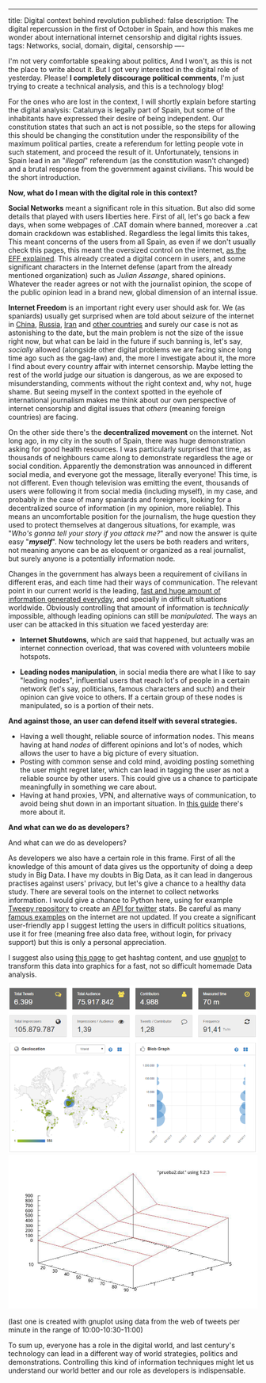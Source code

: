 ---
title: Digital context behind revolution
published: false
description: The digital repercussion in the first of October in Spain, and how this makes me wonder about international internet censorship and digital rights issues.  
tags: Networks, social, domain, digital, censorship 
—-

I'm not very comfortable speaking about politics, And I won't, as this is not the place to write about it. But I got very interested in the digital role of yesterday. Please! **I completely discourage political comments**, I'm just trying to create a technical analysis, and this is a technology blog!

For the ones who are lost in the context, I will shortly explain before starting the digital analysis: Catalunya is legally part of Spain, but some of the inhabitants have expressed their desire of being independent. Our constitution states that such an act is not possible, so the steps for allowing this should be changing the constitution under the responsibility of the maximum political parties, create a referendum for letting people vote in such statement, and proceed the result of it. Unfortunately, tensions in Spain lead in an "_illegal_" referendum (as the constitution wasn't changed) and a brutal response from the government against civilians. This would be the short introduction.

**Now, what do I mean with the digital role in this context?**

**Social Networks** meant a significant role in this situation. But also did some details that played with users liberties here. First of all, let's go back a few days, when some webpages of .CAT domain where banned, moreover a .cat domain crackdown was established. Regardless the legal limits this takes, This meant concerns of the users from all Spain, as even if we don't usually check this pages, this meant the oversized control on the internet, [as the EFF explained](https://www.eff.org/es/deeplinks/2017/09/cat-domain-casualty-catalonian-independence-crackdown). This already created a digital concern in users, and some significant characters in the Internet defense (apart from the already mentioned organization) such as _Julian Assange_, shared opinions. Whatever the reader agrees or not with the journalist opinion, the scope of the public opinion lead in a brand new, global dimension of an internal issue. 

**Internet Freedom** is an important right every user should ask for. We (as spaniards) usually get surprised when are told about seizure of the internet in [China](http://12mars.rsf.org/2014-en/2014/03/10/china-electronic-great-wall-getting-taller/), [Russia](http://12mars.rsf.org/2014-en/2014/03/11/russia-repression-from-the-top-down/), [Iran](http://hyperakt.com/items/archived/iran-censorship-infographic/) and [other countries](http://12mars.rsf.org/2014-en/) and surely our case is not as astonishing to the date, but the main problem is not the size of the issue right now, but what can be laid in the future if such banning is, let's say, _socially_ allowed (alongside other digital problems we are facing since long time ago such as the gag-law) and, the more I investigate about it, the more I find about every country affair with internet censorship. Maybe letting the rest of the world judge our situation is dangerous, as we are exposed to misunderstanding, comments without the right context and, why not, huge shame. But seeing myself in the context spotted in the eyehole of international journalism makes me think about our own perspective of internet censorship and digital issues that _others_ (meaning foreign countries) are facing.

On the other side there's the **decentralized movement** on the internet. Not long ago, in my city in the south of Spain, there was huge demonstration asking for good health resources. I was particularly surprised that time, as thousands of neighbours came along to demonstrate regardless the age or social condition. Apparently the demonstration was announced in different social media, and everyone got the message, literally everyone! This time, is not different. Even though television was emitting the event, thousands of users were following it from social media (including myself), in my case, and probably in the case of many spaniards and foreigners, looking for a decentralized source of information (in my opinion, more reliable). This means an uncomfortable position for the journalism, the huge question they used to protect themselves at dangerous situations, for example, was "_Who's gonna tell your story if you attack me?_" and now the answer is quite easy "**_myself_**". Now technology let the users be both readers and writers, not meaning anyone can be as eloquent or organized as a real journalist, but surely anyone is a potentially information node.

Changes in the government has always been a requirement of civilians in different eras, and each time had their ways of communication. The relevant point in our current world is the leading, [fast and huge amount of information generated everyday](http://www.internetlivestats.com/), and specially in difficult situations worldwide. Obviously controlling that amount of information is _technically_ impossible, although leading opinions can still be _manipulated_. The ways an user can be attacked in this situation we faced yesterday are:

- **Internet Shutdowns**, which are said that happened, but actually was an internet connection overload, that was covered with volunteers mobile hotspots. 

- **Leading nodes manipulation**, in social media there are what I like to say "leading nodes", influential users that reach lot's of people in a certain network (let's say, politicians, famous characters and such) and their opinion can give voice to others. If a certain group of these nodes is manipulated, so is a portion of their nets.  

**And against those, an user can defend itself with several strategies.**

- Having a well thought, reliable source of information nodes. This means having at hand _nodes_ of different opinions and lot's of nodes, which allows the user to have a big picture of every situation. 
- Posting with common sense and cold mind, avoiding posting something the user might regret later, which can lead in tagging the user as not a reliable source by other users. This could give us a chance to participate meaningfully in something we care about.
- Having at hand proxies, VPN, and alternative ways of communication, to avoid being shut down in an important situation. In [this guide](https://ssd.eff.org/en) there's more about it.

**And what can we do as developers?**

And what can we do as developers?

As developers we also have a certain role in this frame. First of all the knowledge of this amount of data gives us the opportunity of doing a deep study in Big Data. I have my doubts in Big Data, as it can lead in dangerous practises against users' privacy, but let's give a chance to a healthy data study. There are several tools on the internet to collect networks information. I would give a chance to Python here, using for example [Tweepy repository](https://github.com/tweepy/tweepy) to create an [API for twitter](https://apps.twitter.com/) stats. Be careful as many [famous examples](http://www.tweetchup.com/es) on the internet are not updated. If you create a significant user-friendly app I suggest letting the users in difficult politics situations, use it for free (meaning free also data free, without login, for privacy support) but this is only a personal appreciation.

I suggest also using [this page](http://analytics.followthehashtag.com) to get hashtag content, and use [gnuplot](http://lowrank.net/gnuplot/datafile-e.html) to transform this data into graphics for a fast, not so difficult homemade Data analysis.

![](https://github.com/terceranexus6/cosicas/blob/master/images/datatwitter2.png)
![](https://github.com/terceranexus6/cosicas/blob/master/images/datatwitter.jpg)

(last one is created with gnuplot using data from the web of tweets per minute in the range of 10:00-10:30-11:00)

To sum up, everyone has a role in the digital world, and last century's technology can lead in a different way of world strategies, politics and demonstrations. Controlling this kind of information techniques might let us understand our world better and our role as developers is indispensable. 
